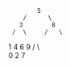             5
        /      \
       3        8
     /  \     /   \  
   1     4   6     9
  /       \   \
 0         2   7
